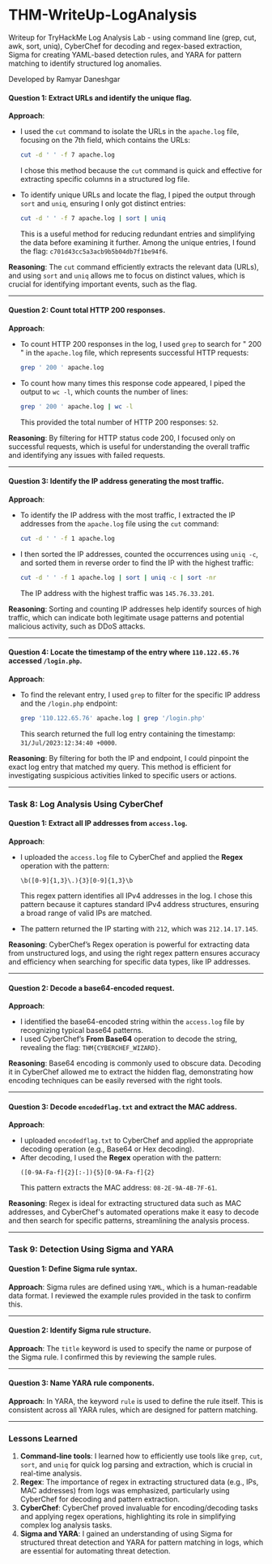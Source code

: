 # THM-WriteUp-LogAnalysis
Writeup for TryHackMe Log Analysis Lab - using command line (grep, cut, awk, sort, uniq), CyberChef for decoding and regex-based extraction, Sigma for creating YAML-based detection rules, and YARA for pattern matching to identify structured log anomalies.

Developed by Ramyar Daneshgar 


#### **Question 1**: Extract URLs and identify the unique flag.

**Approach**:
- I used the `cut` command to isolate the URLs in the `apache.log` file, focusing on the 7th field, which contains the URLs:
  ```bash
  cut -d ' ' -f 7 apache.log
  ```
  I chose this method because the `cut` command is quick and effective for extracting specific columns in a structured log file.

- To identify unique URLs and locate the flag, I piped the output through `sort` and `uniq`, ensuring I only got distinct entries:
  ```bash
  cut -d ' ' -f 7 apache.log | sort | uniq
  ```
  This is a useful method for reducing redundant entries and simplifying the data before examining it further. Among the unique entries, I found the flag: `c701d43cc5a3acb9b5b04db7f1be94f6`.

**Reasoning**:
The `cut` command efficiently extracts the relevant data (URLs), and using `sort` and `uniq` allows me to focus on distinct values, which is crucial for identifying important events, such as the flag.

---

#### **Question 2**: Count total HTTP 200 responses.

**Approach**:
- To count HTTP 200 responses in the log, I used `grep` to search for " 200 " in the `apache.log` file, which represents successful HTTP requests:
  ```bash
  grep ' 200 ' apache.log
  ```
- To count how many times this response code appeared, I piped the output to `wc -l`, which counts the number of lines:
  ```bash
  grep ' 200 ' apache.log | wc -l
  ```
  This provided the total number of HTTP 200 responses: `52`.

**Reasoning**:
By filtering for HTTP status code 200, I focused only on successful requests, which is useful for understanding the overall traffic and identifying any issues with failed requests.

---

#### **Question 3**: Identify the IP address generating the most traffic.

**Approach**:
- To identify the IP address with the most traffic, I extracted the IP addresses from the `apache.log` file using the `cut` command:
  ```bash
  cut -d ' ' -f 1 apache.log
  ```
- I then sorted the IP addresses, counted the occurrences using `uniq -c`, and sorted them in reverse order to find the IP with the highest traffic:
  ```bash
  cut -d ' ' -f 1 apache.log | sort | uniq -c | sort -nr
  ```
  The IP address with the highest traffic was `145.76.33.201`.

**Reasoning**:
Sorting and counting IP addresses help identify sources of high traffic, which can indicate both legitimate usage patterns and potential malicious activity, such as DDoS attacks.

---

#### **Question 4**: Locate the timestamp of the entry where `110.122.65.76` accessed `/login.php`.

**Approach**:
- To find the relevant entry, I used `grep` to filter for the specific IP address and the `/login.php` endpoint:
  ```bash
  grep '110.122.65.76' apache.log | grep '/login.php'
  ```
  This search returned the full log entry containing the timestamp: `31/Jul/2023:12:34:40 +0000`.

**Reasoning**:
By filtering for both the IP and endpoint, I could pinpoint the exact log entry that matched my query. This method is efficient for investigating suspicious activities linked to specific users or actions.

---

### Task 8: Log Analysis Using CyberChef

#### **Question 1**: Extract all IP addresses from `access.log`.

**Approach**:
- I uploaded the `access.log` file to CyberChef and applied the **Regex** operation with the pattern:
  ```regex
  \b([0-9]{1,3}\.){3}[0-9]{1,3}\b
  ```
  This regex pattern identifies all IPv4 addresses in the log. I chose this pattern because it captures standard IPv4 address structures, ensuring a broad range of valid IPs are matched.

- The pattern returned the IP starting with `212`, which was `212.14.17.145`.

**Reasoning**:
CyberChef’s Regex operation is powerful for extracting data from unstructured logs, and using the right regex pattern ensures accuracy and efficiency when searching for specific data types, like IP addresses.

---

#### **Question 2**: Decode a base64-encoded request.

**Approach**:
- I identified the base64-encoded string within the `access.log` file by recognizing typical base64 patterns.
- I used CyberChef’s **From Base64** operation to decode the string, revealing the flag: `THM{CYBERCHEF_WIZARD}`.

**Reasoning**:
Base64 encoding is commonly used to obscure data. Decoding it in CyberChef allowed me to extract the hidden flag, demonstrating how encoding techniques can be easily reversed with the right tools.

---

#### **Question 3**: Decode `encodedflag.txt` and extract the MAC address.

**Approach**:
- I uploaded `encodedflag.txt` to CyberChef and applied the appropriate decoding operation (e.g., Base64 or Hex decoding).
- After decoding, I used the **Regex** operation with the pattern:
  ```regex
  ([0-9A-Fa-f]{2}[:-]){5}[0-9A-Fa-f]{2}
  ```
  This pattern extracts the MAC address: `08-2E-9A-4B-7F-61`.

**Reasoning**:
Regex is ideal for extracting structured data such as MAC addresses, and CyberChef's automated operations make it easy to decode and then search for specific patterns, streamlining the analysis process.

---

### Task 9: Detection Using Sigma and YARA

#### **Question 1**: Define Sigma rule syntax.

**Approach**:
Sigma rules are defined using `YAML`, which is a human-readable data format. I reviewed the example rules provided in the task to confirm this.

---

#### **Question 2**: Identify Sigma rule structure.

**Approach**:
The `title` keyword is used to specify the name or purpose of the Sigma rule. I confirmed this by reviewing the sample rules.

---

#### **Question 3**: Name YARA rule components.

**Approach**:
In YARA, the keyword `rule` is used to define the rule itself. This is consistent across all YARA rules, which are designed for pattern matching.

---

### Lessons Learned

1. **Command-line tools**: I learned how to efficiently use tools like `grep`, `cut`, `sort`, and `uniq` for quick log parsing and extraction, which is crucial in real-time analysis.
2. **Regex**: The importance of regex in extracting structured data (e.g., IPs, MAC addresses) from logs was emphasized, particularly using CyberChef for decoding and pattern extraction.
3. **CyberChef**: CyberChef proved invaluable for encoding/decoding tasks and applying regex operations, highlighting its role in simplifying complex log analysis tasks.
4. **Sigma and YARA**: I gained an understanding of using Sigma for structured threat detection and YARA for pattern matching in logs, which are essential for automating threat detection.

